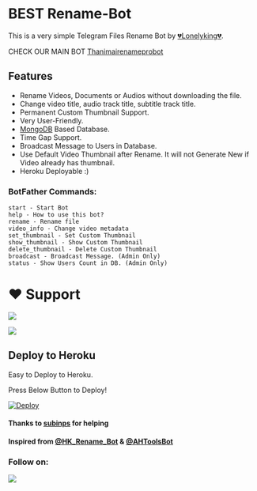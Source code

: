 # BEST Rename-Bot
This is a very simple Telegram Files Rename Bot by [💔Lonelyking💔](https://t.me/sarbudeen786).

CHECK OUR MAIN BOT [Thanimairenameprobot](
https://t.me/Thanimairenameprobot)




## Features
- Rename Videos, Documents or Audios without downloading the file.
- Change video title, audio track title, subtitle track title.
- Permanent Custom Thumbnail Support.
- Very User-Friendly.
- [MongoDB](https://mongodb.com) Based Database.
- Time Gap Support.
- Broadcast Message to Users in Database.
- Use Default Video Thumbnail after Rename. It will not Generate New if Video already has thumbnail.
- Heroku Deployable :)

### BotFather Commands:
```
start - Start Bot
help - How to use this bot?
rename - Rename file
video_info - Change video metadata
set_thumbnail - Set Custom Thumbnail
show_thumbnail - Show Custom Thumbnail
delete_thumbnail - Delete Custom Thumbnail
broadcast - Broadcast Message. (Admin Only)
status - Show Users Count in DB. (Admin Only)
```



# ❤️ Support
<a href="https://t.me/thanimaibots"><img src="https://img.shields.io/badge/Join-Telegram%20Channel-red.svg?logo=Telegram"></a>

<a href="https://t.me/thanimaisupport"><img src="https://img.shields.io/badge/Join-Telegram%20Group-blue.svg?logo=telegram"></a>

 


## Deploy to Heroku
Easy to Deploy to Heroku.





Press Below Button to Deploy!

[![Deploy](https://www.herokucdn.com/deploy/button.svg)](https://heroku.com/deploy?template=https://github.com/Lonelysing/BestRenamebot)

#### Thanks to [subinps](https://github.com/subinps) for helping
#### Inspired from [@HK_Rename_Bot](https://t.me/HK_Rename_Bot) & [@AHToolsBot](https://t.me/AHToolsBot)

### Follow on:
<p align="left">
<a href="https://github.com/loneleysing"><img src="https://img.shields.io/badge/GitHub-Follow%20on%20GitHub-inactive.svg?logo=github"></a>


